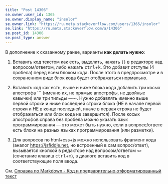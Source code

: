```yaml
---
title: "Post 14306"
se.owner.user_id: 1365
se.owner.display_name: "insolor"
se.owner.link: "https://ru.meta.stackoverflow.com/users/1365/insolor"
se.link: "https://ru.meta.stackoverflow.com/a/14306"
se.post_id: 14306
se.post_type: answer
---
```

<p>В дополнение к сказанному ранее, варианты <strong>как делать нужно</strong>:</p>
<ol>
<li><p>Вставить код текстом как есть, выделить, нажать <code>{}</code> в редакторе над вопросом/ответом, либо нажать <kbd>ctrl</kbd>+<kbd>k</kbd>. Это добавит отступы (4 пробела) перед всем блоком кода. После этого в предпросмотре и в сохраненном виде блок кода будет отображаться нормально.</p>
</li>
<li><p>Вставить код как есть, выше и ниже блока кода добавить три косых апострофа ``` (именно их, не прямые апострофы, не двойные кавычки) или три тильды ~~~. Нужно добавлять именно выше первой строки и ниже последней строки блока (НЕ в начале первой строки и НЕ в конце последней, иначе в первая строка не будет отображаться или блок кода не завершится). После косых апострофов справа без пробела можно указать язык программирования — это может быть нужно, если в вопросе/ответе есть блоки на разных языках программирования (или разметки).</p>
</li>
<li><p>Для вопросов по html+css+js можно использовать фрагмент кода (аналог <a href="https://jsfiddle.net" rel="nofollow noreferrer">https://jsfiddle.net</a>, но встроенный в сам вопрос/ответ), вызывается кнопкой в редакторе над вопросом/ответом <code>&lt;&gt;</code> (сочетание клавиш <kbd>ctrl</kbd>+<kbd>m</kbd>), в диалоге вставить код в соответствующие поля ввода.</p>
</li>
</ol>
<p>См. <a href="https://ru.meta.stackoverflow.com/editing-help#code">Справка по Markdown - Код и предварительно отформатированный текст</a></p>
